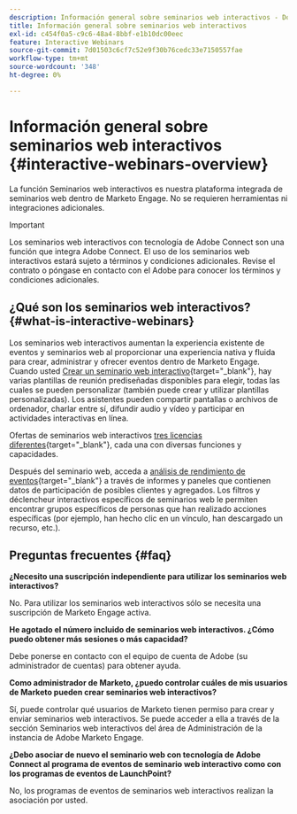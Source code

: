 ```yaml
---
description: Información general sobre seminarios web interactivos - Documentos de Marketo - Documentación del producto
title: Información general sobre seminarios web interactivos
exl-id: c454f0a5-c9c6-48a4-8bbf-e1b10dc00eec
feature: Interactive Webinars
source-git-commit: 7d01503c6cf7c52e9f30b76cedc33e7150557fae
workflow-type: tm+mt
source-wordcount: '348'
ht-degree: 0%

---
```


# Información general sobre seminarios web interactivos {#interactive-webinars-overview}

La función Seminarios web interactivos es nuestra plataforma integrada de seminarios web dentro de Marketo Engage. No se requieren herramientas ni integraciones adicionales.

>[!IMPORTANT]
>
>Los seminarios web interactivos con tecnología de Adobe Connect son una función que integra Adobe Connect. El uso de los seminarios web interactivos estará sujeto a términos y condiciones adicionales. Revise el contrato o póngase en contacto con el Adobe para conocer los términos y condiciones adicionales.

## ¿Qué son los seminarios web interactivos? {#what-is-interactive-webinars}

Los seminarios web interactivos aumentan la experiencia existente de eventos y seminarios web al proporcionar una experiencia nativa y fluida para crear, administrar y ofrecer eventos dentro de Marketo Engage. Cuando usted [Crear un seminario web interactivo](/help/marketo/product-docs/demand-generation/events/interactive-webinars/create-an-interactive-webinar.md){target="_blank"}, hay varias plantillas de reunión prediseñadas disponibles para elegir, todas las cuales se pueden personalizar (también puede crear y utilizar plantillas personalizadas). Los asistentes pueden compartir pantallas o archivos de ordenador, charlar entre sí, difundir audio y vídeo y participar en actividades interactivas en línea.

Ofertas de seminarios web interactivos [tres licencias diferentes](/help/marketo/product-docs/demand-generation/events/interactive-webinars/user-and-license-management.md){target="_blank"}, cada una con diversas funciones y capacidades.

Después del seminario web, acceda a [análisis de rendimiento de eventos](/help/marketo/product-docs/demand-generation/events/interactive-webinars/event-workflows.md){target="_blank"} a través de informes y paneles que contienen datos de participación de posibles clientes y agregados. Los filtros y déclencheur interactivos específicos de seminarios web le permiten encontrar grupos específicos de personas que han realizado acciones específicas (por ejemplo, han hecho clic en un vínculo, han descargado un recurso, etc.).

## Preguntas frecuentes {#faq}

**¿Necesito una suscripción independiente para utilizar los seminarios web interactivos?**

No. Para utilizar los seminarios web interactivos sólo se necesita una suscripción de Marketo Engage activa.

**He agotado el número incluido de seminarios web interactivos. ¿Cómo puedo obtener más sesiones o más capacidad?**

Debe ponerse en contacto con el equipo de cuenta de Adobe (su administrador de cuentas) para obtener ayuda.

**Como administrador de Marketo, ¿puedo controlar cuáles de mis usuarios de Marketo pueden crear seminarios web interactivos?**

Sí, puede controlar qué usuarios de Marketo tienen permiso para crear y enviar seminarios web interactivos. Se puede acceder a ella a través de la sección Seminarios web interactivos del área de Administración de la instancia de Adobe Marketo Engage.

**¿Debo asociar de nuevo el seminario web con tecnología de Adobe Connect al programa de eventos de seminario web interactivo como con los programas de eventos de LaunchPoint?**

No, los programas de eventos de seminarios web interactivos realizan la asociación por usted.

